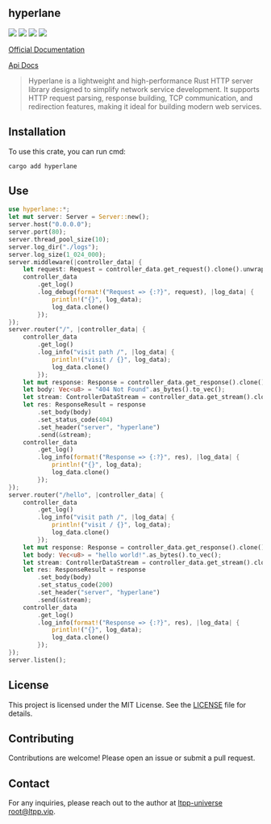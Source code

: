 ## hyperlane

[![](https://img.shields.io/crates/v/hyperlane.svg)](https://crates.io/crates/hyperlane)
[![](https://docs.rs/hyperlane/badge.svg)](https://docs.rs/hyperlane)
[![](https://img.shields.io/crates/l/hyperlane.svg)](./LICENSE)
[![](https://github.com/ltpp-universe/hyperlane/workflows/Rust/badge.svg)](https://github.com/ltpp-universe/hyperlane/actions?query=workflow:Rust)

[Official Documentation](https://docs.ltpp.vip/HYPERLANE/)

[Api Docs](https://docs.rs/hyperlane/latest/hyperlane/)

> Hyperlane is a lightweight and high-performance Rust HTTP server library designed to simplify network service development. It supports HTTP request parsing, response building, TCP communication, and redirection features, making it ideal for building modern web services.

## Installation

To use this crate, you can run cmd:

```shell
cargo add hyperlane
```

## Use

```rust
use hyperlane::*;
let mut server: Server = Server::new();
server.host("0.0.0.0");
server.port(80);
server.thread_pool_size(10);
server.log_dir("./logs");
server.log_size(1_024_000);
server.middleware(|controller_data| {
    let request: Request = controller_data.get_request().clone().unwrap();
    controller_data
        .get_log()
        .log_debug(format!("Request => {:?}", request), |log_data| {
            println!("{}", log_data);
            log_data.clone()
        });
});
server.router("/", |controller_data| {
    controller_data
        .get_log()
        .log_info("visit path /", |log_data| {
            println!("visit / {}", log_data);
            log_data.clone()
        });
    let mut response: Response = controller_data.get_response().clone().unwrap();
    let body: Vec<u8> = "404 Not Found".as_bytes().to_vec();
    let stream: ControllerDataStream = controller_data.get_stream().clone().unwrap();
    let res: ResponseResult = response
        .set_body(body)
        .set_status_code(404)
        .set_header("server", "hyperlane")
        .send(&stream);
    controller_data
        .get_log()
        .log_info(format!("Response => {:?}", res), |log_data| {
            println!("{}", log_data);
            log_data.clone()
        });
});
server.router("/hello", |controller_data| {
    controller_data
        .get_log()
        .log_info("visit path /", |log_data| {
            println!("visit / {}", log_data);
            log_data.clone()
        });
    let mut response: Response = controller_data.get_response().clone().unwrap();
    let body: Vec<u8> = "hello world!".as_bytes().to_vec();
    let stream: ControllerDataStream = controller_data.get_stream().clone().unwrap();
    let res: ResponseResult = response
        .set_body(body)
        .set_status_code(200)
        .set_header("server", "hyperlane")
        .send(&stream);
    controller_data
        .get_log()
        .log_info(format!("Response => {:?}", res), |log_data| {
            println!("{}", log_data);
            log_data.clone()
        });
});
server.listen();
```

## License

This project is licensed under the MIT License. See the [LICENSE](LICENSE) file for details.

## Contributing

Contributions are welcome! Please open an issue or submit a pull request.

## Contact

For any inquiries, please reach out to the author at [ltpp-universe <root@ltpp.vip>](mailto:root@ltpp.vip).
